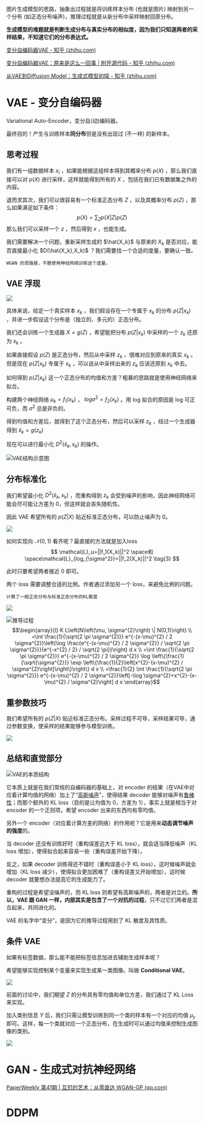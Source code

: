图片生成模型的思路，抽象出过程就是将训练样本分布 (也就是图片) 映射到另一个分布 (如正态分布噪声)，推理过程就是从新分布中采样映射回原分布。

**生成模型的难题就是判断生成分布与真实分布的相似度，因为我们只知道两者的采样结果，不知道它们的分布表达式。**

[变分自编码器VAE - 知乎 (zhihu.com)](https://zhuanlan.zhihu.com/p/635826906)

[变分自编码器VAE：原来是这么一回事 | 附开源代码 - 知乎 (zhihu.com)](https://zhuanlan.zhihu.com/p/34998569)

[从VAE到Diffusion Model：生成式模型初探 - 知乎 (zhihu.com)](https://zhuanlan.zhihu.com/p/659566348)

# VAE - 变分自编码器

Variational Auto-Encoder，变分自(动)编码器。

最终目的！产生与训练样本**同分布**但是没有出现过 (不一样) 的新样本。

## 思考过程

我们有一组数据样本 ${x_i}$ ，如果能根据这组样本得到其概率分布 $p(X)$ ，那么我们直接可以对 $p(X)$ 进行采样，这样就能得到所有的 $X$ ，包括在我们已有数据集之外的内容。

退而求其次，我们可以很容易有一个标准正态分布 $Z$ ，以及其概率分布 $p(Z)$ ，那么如果满足如下条件：
$$
p(X)=\sum_{Z}{p(X|Z)p(Z)}
$$
那么我们可以采样一个 $z$ ，然后得到 $x$ ，也能生成。

我们需要解决一个问题，重新采样生成的 $\hat{X_k}$ 与原来的 $X_k$ 是否对应，能否直接最小化 $D(\hat{X_k},X_k)$ ？我们需要找一个合适的度量，要确认一致。

	WGAN 的思路是，干脆使用神经网络训练这个度量。

## VAE 浮现

![](https://pic1.zhimg.com/80/v2-25f257b89b46996fdfaaf3935a9bfb48_720w.webp)

具体来说，给定一个真实样本 $x_k$ ，我们假设存在一个专属于 $x_k$ 的分布 $p(Z|x_k)$ ，并进一步假设这个分布是（独立的、多元的）正态分布。

我们还会训练一个生成器 $X=g(Z)$ ，希望能把分布 $p(Z|x_k)$ 中采样的一个 $z_k$ 还原为 $x_k$ 。

如果直接假设 $p(Z)$ 是正态分布，然后从中采样 $z_k$ ，很难对应到原来的真实 $x_k$ 。但是现在 $p(Z|x_k)$ 专属于 $x_k$ ，可以说从中采样出来的 $z_k$ 应该还原到 $x_k$ 中去。

如何得到 $p(Z|x_k)$ 这一个正态分布的均值和方差？粗暴的思路就是使用神经网络来拟合。

 构建两个神经网络 $\mu_k = f_1(x_k)$ ， $log{\sigma^2}=f_2(x_k)$ 。用 log 拟合的原因是 log 可正可负，而 $\sigma^2$ 总是非负的。

得到均值和方差后，就得到了这个正态分布，然后可以采样 $z_k$ ，经过一个生成器得到 $\hat{x}_k=g(z_k)$ 

现在可以进行最小化 $D^2(\hat{x}_k,x_k)$ 的操作。

![VAE结构示意图](https://pic1.zhimg.com/80/v2-36c7da0b2fe37bd021699532a2cff1e8_1440w.webp)

## 分布标准化

我们希望最小化 $D^2(\hat{x}_k,x_k)$ ，而重构得到 $z_k$ 会受到噪声的影响，因此神经网络可能会尽可能让方差为 0，但这样就会丧失随机性。

因此 VAE 希望所有的 $p(Z|X)$ 贴近标准正态分布，可以防止噪声为 0。

![](https://pic3.zhimg.com/80/v2-a3f264a40db57e010b7ebf0253198726_1440w.webp)

如何实现向 $\mathcal{N}(0,1)$ 看齐呢？最直接的方法就是加入loss
$$
\mathcal{L}_u=||f_1(X_k)||^2 \space和 \space\mathcal{L}_{log_{\sigma^2}}=||f_2(X_k)||^2
\tag{3}
$$

此时只要希望两者接近 0 即可。

两个 loss 需要调整合适的比例。作者通过添加另一个 loss，来避免比例的问题。

	计算了一般正态分布与标准正态分布的KL散度

![](https://pic4.zhimg.com/80/v2-af1049578e84eddf1c817422aa8a3bbf_1440w.webp)

![推导过程](https://pic3.zhimg.com/80/v2-7a3c7ea64e7f11c475cf35cd44fa3ca2_1440w.webp)
$$\begin{array}{l}
K L\left(N\left(\mu, \sigma^{2}\right) \| N(0,1)\right) \\
=\int \frac{1}{\sqrt{2 \pi \sigma^{2}}} e^{-(x-\mu)^{2} / 2 \sigma^{2}}\left(\log \frac{e^{-(x-\mu)^{2} / 2 \sigma^{2}} / \sqrt{2 \pi \sigma^{2}}}{e^{-x^{2} / 2} / \sqrt{2 \pi}}\right) d x \\
=\int \frac{1}{\sqrt{2 \pi \sigma^{2}}} e^{-(x-\mu)^{2} / 2 \sigma^{2}} \log \left\{\frac{1}{\sqrt{\sigma^{2}}} \exp \left\{\frac{1}{2}\left[x^{2}-(x-\mu)^{2} / \sigma^{2}\right]\right\}\right\} d x \\
=\frac{1}{2} \int \frac{1}{\sqrt{2 \pi \sigma^{2}}} e^{-(x-\mu)^{2} / 2 \sigma^{2}}\left[-\log \sigma^{2}+x^{2}-(x-\mu)^{2} / \sigma^{2}\right] d x
\end{array}$$

## 重参数技巧

我们希望所有的 $p(Z|X)$ 贴近标准正态分布。采样过程不可导，采样结果可导，通过参数变换，使采样的结果能够参与模型训练。

![](https://pic1.zhimg.com/80/v2-39d484abe79242a398d6f57ee3d7dc04_1440w.webp)

## 总结和直觉部分

![VAE的本质结构](https://pic1.zhimg.com/80/v2-784891edddff506ea1670c81767e993c_1440w.webp)

它本质上就是在我们常规的自编码器的基础上，对 encoder 的结果（在VAE中对应着计算均值的网络）加上了“[高斯噪声](https://www.zhihu.com/search?q=%E9%AB%98%E6%96%AF%E5%99%AA%E5%A3%B0&search_source=Entity&hybrid_search_source=Entity&hybrid_search_extra=%7B%22sourceType%22%3A%22article%22%2C%22sourceId%22%3A34998569%7D)”，使得结果 decoder 能够对噪声有[鲁棒性](https://www.zhihu.com/search?q=%E9%B2%81%E6%A3%92%E6%80%A7&search_source=Entity&hybrid_search_source=Entity&hybrid_search_extra=%7B%22sourceType%22%3A%22article%22%2C%22sourceId%22%3A34998569%7D)；而那个额外的 KL loss（目的是让均值为 0，方差为 1），事实上就是相当于对 encoder 的一个正则项，希望 encoder 出来的东西均有零均值。

另外一个 encoder（对应着计算方差的网络）的作用呢？它是用来**动态调节噪声的强度**的。

当 decoder 还没有训练好时（重构误差远大于 KL loss），就会适当降低噪声（KL loss 增加），使得拟合起来容易一些（重构误差开始下降）。

反之，如果 decoder 训练得还不错时（重构误差小于 KL loss），这时候噪声就会增加（KL loss 减少），使得拟合更加困难了（重构误差又开始增加），这时候 decoder 就要想办法提高它的生成能力了。

重构的过程是希望没噪声的，而 KL loss 则希望有高斯噪声的，两者是对立的。**所以，VAE 跟 GAN 一样，内部其实是包含了一个对抗的过程**，只不过它们两者是混合起来，共同进化的。

VAE 的名字中“变分”，是因为它的推导过程用到了 KL 散度及其性质。

## 条件 VAE

如果有标签数据，那么能不能把标签信息加进去辅助生成样本呢？

希望能够实现控制某个变量来实现生成某一类图像。叫做 **Conditional VAE**。

![](https://pica.zhimg.com/80/v2-d148bf520bb386c0c4bb11756e4798ee_720w.webp)

前面的讨论中，我们期望 $Z$ 的分布具有零均值和单位方差，我们通过了 KL Loss 来实现。

加入类别信息 $Y$ 后，我们只需让模型训练到同一个类的样本有一个对应的均值 $\mu_{y}$ 即可。这样，每一个类就对应一个正态分布，在生成时可以通过均值来控制生成图像的类别。

![](https://pic2.zhimg.com/80/v2-6cfa68ced2a4a089f8db3da7236f7129_720w.webp)


# GAN - 生成式对抗神经网络

[PaperWeekly 第41期 | 互怼的艺术：从零直达 WGAN-GP (qq.com)](https://mp.weixin.qq.com/s?__biz=MzIwMTc4ODE0Mw==&mid=2247484880&idx=1&sn=4b2e976cc715c9fe2d022ff6923879a8&chksm=96e9da50a19e5346307b54f5ce172e355ccaba890aa157ce50fda68eeaccba6ea05425f6ad76&scene=21#wechat_redirect)

# DDPM

